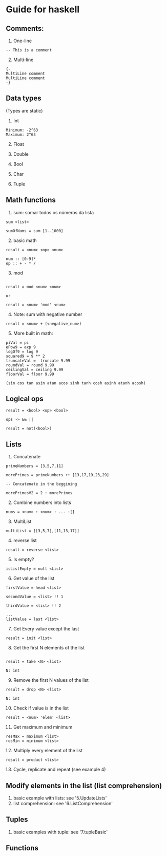# Guide for haskell 

## Comments:

1. One-line 

```
-- This is a comment
```

2. Multi-line

```
{- 
MultiLine comment
MultiLine comment
-}
```

## Data types

(Types are static)

1. Int

```
Minimum: -2^63
Maximum: 2^63
```

2. Float

3. Double

4. Bool

5. Char

6. Tuple

## Math functions

1. sum: somar todos os números da lista

```
sum <list>

sumOfNums = sum [1..1000]
```

2. basic math

```
result = <num> <op> <num>

num :: [0-9]*
op :: + - * /
```

3. mod

```

result = mod <num> <num>

or

result = <num> 'mod' <num>
```

4. Note: sum with negative number

```
result = <num> + (<negative_num>)
```

5. More built in math: 

```
piVal = pi
ePow9 = exp 9
logOf9 = log 9
squared9 = 9 ** 2
truncateVal =  truncate 9.99
roundVal = round 9.99
ceilingVal = ceiling 9.99
floorVal = floor 9.99

(sin cos tan asin atan acos sinh tanh cosh asinh atanh acosh)
```

## Logical ops

```
result = <bool> <op> <bool>

ops -> && ||

result = not(<bool>)
```

## Lists

1. Concatenate
```
primeNumbers = [3,5,7,11]

morePrimes = primeNumbers ++ [13,17,19,23,29] 

-- Concatenate in the beggining

morePrimesV2 = 2 : morePrimes

```

2. Combine numbers into lists
```
nums = <num> : <num> : ... :[]
```

3. MultiList

```
multiList = [[3,5,7],[11,13,17]]
```
 
4. reverse list

```
result = reverse <list> 
```

5. Is empty? 

```
isListEmpty = null <List>
```

6. Get value of the list

```
firstValue = head <list>

secondValue = <list> !! 1

thirdValue = <list> !! 2

...
listValue = last <list>
```

7. Get Every value except the last

```
result = init <list>
```

8. Get the first N elements of the list

```

result = take <N> <list>

N: int
```

9. Remove the first N values of the list
```
result = drop <N> <list>

N: int
```

10. Check if value is in the list

```
result = <num> 'elem' <list>
```

11. Get maximum and minimum

```
resMax = maximum <list>
resMin = minimum <list>
```

12. Multiply every element of the list

```
result = product <list>
```

13. Cycle, replicate and repeat (see example 4)

## Modify elements in the list (list comprehension)

1. basic example with lists: see '5.UpdateLists'
2. list comprehension: see '6.ListComprehension'

## Tuples

1. basic examples with tuple: see '7.tupleBasic'

## Functions